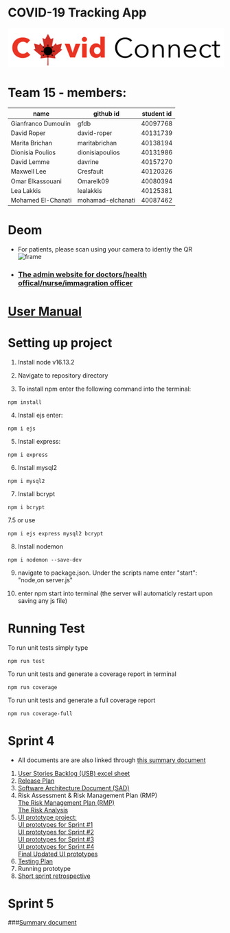 # COVID-19 Tracking App
![Could not find logo](./public/img/logo.png)
# Team 15 - members:
|name                     |github id    |student id
|---                      |---          |---     
|Gianfranco Dumoulin  | gfdb | 40097768
|David Roper                | david-roper      | 40131739
|Marita Brichan | maritabrichan | 40138194
|Dionisia Poulios| dionisiapoulios | 40131986
|David Lemme| davrine| 40157270
|Maxwell Lee | Cresfault  | 40120326
|Omar Elkassouani|Omarelk09|40080394|
|Lea Lakkis|lealakkis|40125381
|Mohamed El-Chanati|mohamad-elchanati|40087462

# Deom
- For patients, please scan using your camera to identiy the QR \
![frame](https://user-images.githubusercontent.com/55549554/160147140-31026b52-ce0d-4975-b464-f77be1a5c3f0.png)

- ### [The admin website for doctors/health offical/nurse/immagration officer](http://fsoen390-env.eba-qktw2kmr.us-east-1.elasticbeanstalk.com/)



# [User Manual](https://docs.google.com/document/d/1ihr1aLmKUalMKJQBN8wvK3-xlgXYLMhxc0Uh3LEiXzU/edit?usp=sharing)

# Setting up project
1. Install node v16.13.2

2. Navigate to repository directory

3. To install npm enter the following command into the terminal:
``` 
npm install
```
4. Install ejs enter:
```
npm i ejs 
```
5. Install express:
```
npm i express
```
6. Install mysql2
```
npm i mysql2
```
7. Install bcrypt
```
npm i bcrypt
```
7.5 or use
```
npm i ejs express mysql2 bcrypt
```
8. Install nodemon
```
npm i nodemon --save-dev
```
9. navigate to package.json. Under the scripts name enter "start": "node,on server.js"

10. enter npm start into terminal (the server will automaticly restart upon saving any js file)

# Running Test
To run unit tests simply type
```
npm run test
```

To run unit tests and generate a coverage report in terminal
```
npm run coverage
```

To run unit tests and generate a full coverage report
```
npm run coverage-full
```


# Sprint 4
* All documents are are also linked through [this summary document](https://docs.google.com/document/d/1ONple8Ubp5MKqQJiuXNNCpmqtlpEKQa4rbC9XNkApvM/edit?usp=sharing)
1. [User Stories Backlog (USB) excel sheet](https://docs.google.com/spreadsheets/d/12L9rgUXGn508rjnKgYhErNIvxcseMZd9BCg0DDjf3aw/edit#gid=0)
2. [Release Plan](https://drive.google.com/file/d/1as_P2WOd80Xf1EG2VtltNjbzzO29wggd/view?usp=sharing)
4. [Software Architecture Document (SAD)](https://docs.google.com/document/d/1Vlq3SBM1zPuQGnx3fvnyioKAPnvmFM9waBz5x_Iiyuo/edit)
5. Risk Assessment & Risk Management Plan (RMP)\
      [The Risk Management Plan (RMP)](https://docs.google.com/document/d/1Jw6hj5Wdn0MUeDm7lBl1yclw7GDgP7OFVZAfSyAbvHQ/edit?usp=sharing)\
      [The Risk Analysis](https://docs.google.com/spreadsheets/d/197GQeYEscJZ31bu0-OaCv55lvQsjjKgstyS5xXJMvpw/edit?usp=sharing)
7. [UI prototype project:](https://www.figma.com/files/team/1066065344629609374/SOEN-390?fuid=1067596830345618178)\
      [UI prototypes for Sprint #1](https://www.figma.com/file/eTfde749ktNYc97thhD57C/CovidConnect-Wireframes?node-id=59%3A2)\
      [UI prototypes for Sprint #2](https://www.figma.com/file/eTfde749ktNYc97thhD57C/CovidConnect-Wireframes?node-id=0%3A1)\
      [UI prototypes for Sprint #3](https://www.figma.com/file/eTfde749ktNYc97thhD57C/CovidConnect-Wireframes?node-id=233%3A476)\
      [UI prototypes for Sprint #4](https://www.figma.com/file/mXXT40sUoeiXIVGSVcHdtQ/SOEN-390-2?node-id=0%3A1)\
      [Final Updated UI prototypes](https://www.figma.com/file/mXXT40sUoeiXIVGSVcHdtQ/SOEN-390-2?node-id=22%3A2)
9. [Testing Plan](https://docs.google.com/document/d/1GIstfv6usPvPkzKAEe1sgT63xsGXybo_NNbxQByC3qQ/edit?usp=sharing)
10. Running prototype
11. [Short sprint retrospective](https://docs.google.com/document/d/1fBqqjLGsYIrmkSUR_D8P2exUj4ZWpKu8Dg006d4DWdA/edit?usp=sharing)

# Sprint 5
###[Summary document](https://docs.google.com/document/d/1m9xRfyptffC-ys0Be5wxrs0Xg5CUfkjsflOR2jrJn1M/edit?usp=sharing)
